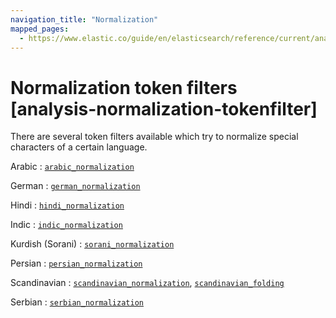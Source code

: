 ```yaml
---
navigation_title: "Normalization"
mapped_pages:
  - https://www.elastic.co/guide/en/elasticsearch/reference/current/analysis-normalization-tokenfilter.html
---
```


# Normalization token filters [analysis-normalization-tokenfilter]


There are several token filters available which try to normalize special characters of a certain language.

Arabic
:   [`arabic_normalization`](https://lucene.apache.org/core/10_0_0/analysis/common/org/apache/lucene/analysis/ar/ArabicNormalizationFilter.html)

German
:   [`german_normalization`](https://lucene.apache.org/core/10_0_0/analysis/common/org/apache/lucene/analysis/de/GermanNormalizationFilter.html)

Hindi
:   [`hindi_normalization`](https://lucene.apache.org/core/10_0_0/analysis/common/org/apache/lucene/analysis/hi/HindiNormalizationFilter.html)

Indic
:   [`indic_normalization`](https://lucene.apache.org/core/10_0_0/analysis/common/org/apache/lucene/analysis/in/IndicNormalizationFilter.html)

Kurdish (Sorani)
:   [`sorani_normalization`](https://lucene.apache.org/core/10_0_0/analysis/common/org/apache/lucene/analysis/ckb/SoraniNormalizationFilter.html)

Persian
:   [`persian_normalization`](https://lucene.apache.org/core/10_0_0/analysis/common/org/apache/lucene/analysis/fa/PersianNormalizationFilter.html)

Scandinavian
:   [`scandinavian_normalization`](https://lucene.apache.org/core/10_0_0/analysis/common/org/apache/lucene/analysis/miscellaneous/ScandinavianNormalizer.html), [`scandinavian_folding`](https://lucene.apache.org/core/10_0_0/analysis/common/org/apache/lucene/analysis/miscellaneous/ScandinavianFoldingFilter.html)

Serbian
:   [`serbian_normalization`](https://lucene.apache.org/core/10_0_0/analysis/common/org/apache/lucene/analysis/sr/SerbianNormalizationFilter.html)

